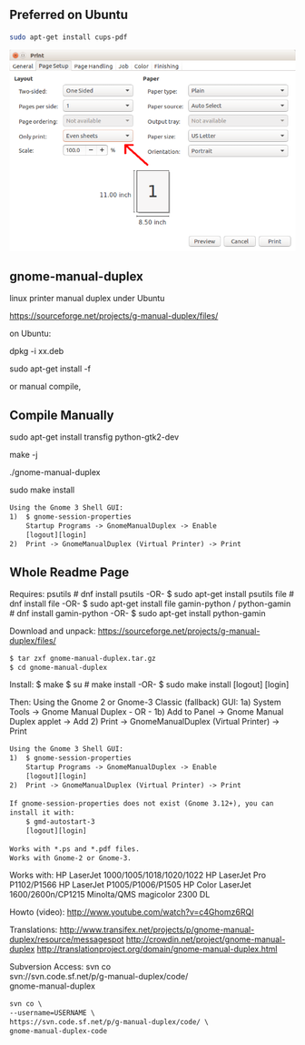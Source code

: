## Preferred on Ubuntu

```bash
sudo apt-get install cups-pdf
```

![](https://github.com/xiangp126/gnome-manual-duplex/blob/master/img/pageSetup.png)

## gnome-manual-duplex
linux printer manual duplex under Ubuntu

https://sourceforge.net/projects/g-manual-duplex/files/

on Ubuntu:

dpkg -i xx.deb

sudo apt-get install -f

or manual compile,

## Compile Manually

sudo apt-get install transfig python-gtk2-dev

make -j

./gnome-manual-duplex

sudo make install

    Using the Gnome 3 Shell GUI:
	1)	$ gnome-session-properties
		Startup Programs -> GnomeManualDuplex -> Enable
		[logout][login]
	2)	Print -> GnomeManualDuplex (Virtual Printer) -> Print

## Whole Readme Page

Requires:
    psutils
	# dnf install psutils	-OR-	$ sudo apt-get install psutils
    file
	# dnf install file	-OR-	$ sudo apt-get install file
    gamin-python / python-gamin
	# dnf install gamin-python -OR-	$ sudo apt-get install python-gamin

Download and unpack:
    https://sourceforge.net/projects/g-manual-duplex/files/

    $ tar zxf gnome-manual-duplex.tar.gz
    $ cd gnome-manual-duplex

Install:
    $ make
    $ su
    # make install		-OR-	$ sudo make install
    [logout]
    [login]

Then:
    Using the Gnome 2 or Gnome-3 Classic (fallback) GUI:
	1a)	System Tools -> Gnome Manual Duplex
		- OR -
	1b)	Add to Panel -> Gnome Manual Duplex applet -> Add
	2)	Print -> GnomeManualDuplex (Virtual Printer) -> Print

    Using the Gnome 3 Shell GUI:
	1)	$ gnome-session-properties
		Startup Programs -> GnomeManualDuplex -> Enable
		[logout][login]
	2)	Print -> GnomeManualDuplex (Virtual Printer) -> Print

	If gnome-session-properties does not exist (Gnome 3.12+), you can
	install it with:
		$ gmd-autostart-3
		[logout][login]

    Works with *.ps and *.pdf files.
    Works with Gnome-2 or Gnome-3.

Works with:
    HP LaserJet 1000/1005/1018/1020/1022
    HP LaserJet Pro P1102/P1566
    HP LaserJet P1005/P1006/P1505
    HP Color LaserJet 1600/2600n/CP1215
    Minolta/QMS magicolor 2300 DL

Howto (video):
    http://www.youtube.com/watch?v=c4Ghomz6RQI

Translations:
    http://www.transifex.net/projects/p/gnome-manual-duplex/resource/messagespot
    http://crowdin.net/project/gnome-manual-duplex
    http://translationproject.org/domain/gnome-manual-duplex.html

Subversion Access:
    svn co \
	svn://svn.code.sf.net/p/g-manual-duplex/code/ \
	gnome-manual-duplex

    svn co \
	--username=USERNAME \
	https://svn.code.sf.net/p/g-manual-duplex/code/ \
	gnome-manual-duplex-code
